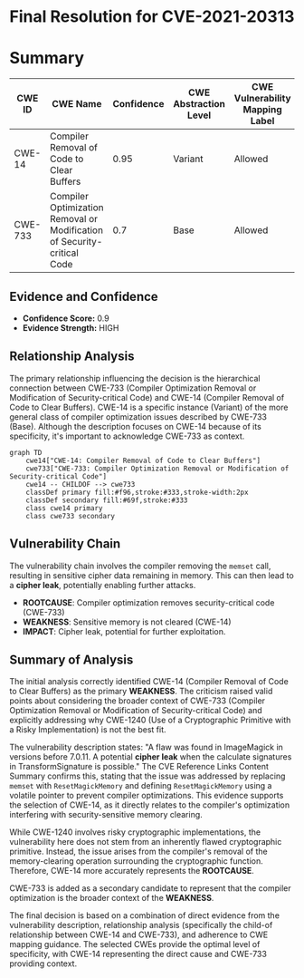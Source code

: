 # Final Resolution for CVE-2021-20313

# Summary
| CWE ID | CWE Name | Confidence | CWE Abstraction Level | CWE Vulnerability Mapping Label | CWE-Vulnerability Mapping Notes |
|---|---|---|---|---|---|
| CWE-14 | Compiler Removal of Code to Clear Buffers | 0.95 | Variant | Allowed | Primary CWE |
| CWE-733 | Compiler Optimization Removal or Modification of Security-critical Code | 0.7 | Base | Allowed | Secondary Candidate |

## Evidence and Confidence

*   **Confidence Score:** 0.9
*   **Evidence Strength:** HIGH

## Relationship Analysis
The primary relationship influencing the decision is the hierarchical connection between CWE-733 (Compiler Optimization Removal or Modification of Security-critical Code) and CWE-14 (Compiler Removal of Code to Clear Buffers). CWE-14 is a specific instance (Variant) of the more general class of compiler optimization issues described by CWE-733 (Base). Although the description focuses on CWE-14 because of its specificity, it's important to acknowledge CWE-733 as context.

```mermaid
graph TD
    cwe14["CWE-14: Compiler Removal of Code to Clear Buffers"]
    cwe733["CWE-733: Compiler Optimization Removal or Modification of Security-critical Code"]
    cwe14 -- CHILDOF --> cwe733
    classDef primary fill:#f96,stroke:#333,stroke-width:2px
    classDef secondary fill:#69f,stroke:#333
    class cwe14 primary
    class cwe733 secondary
```

## Vulnerability Chain
The vulnerability chain involves the compiler removing the `memset` call, resulting in sensitive cipher data remaining in memory. This can then lead to a **cipher leak**, potentially enabling further attacks.
  - **ROOTCAUSE**: Compiler optimization removes security-critical code (CWE-733)
  - **WEAKNESS**: Sensitive memory is not cleared (CWE-14)
  - **IMPACT**: Cipher leak, potential for further exploitation.

## Summary of Analysis
The initial analysis correctly identified CWE-14 (Compiler Removal of Code to Clear Buffers) as the primary **WEAKNESS**. The criticism raised valid points about considering the broader context of CWE-733 (Compiler Optimization Removal or Modification of Security-critical Code) and explicitly addressing why CWE-1240 (Use of a Cryptographic Primitive with a Risky Implementation) is not the best fit.

The vulnerability description states: "A flaw was found in ImageMagick in versions before 7.0.11. A potential **cipher leak** when the calculate signatures in TransformSignature is possible." The CVE Reference Links Content Summary confirms this, stating that the issue was addressed by replacing `memset` with `ResetMagickMemory` and defining `ResetMagickMemory` using a volatile pointer to prevent compiler optimizations. This evidence supports the selection of CWE-14, as it directly relates to the compiler's optimization interfering with security-sensitive memory clearing.

While CWE-1240 involves risky cryptographic implementations, the vulnerability here does not stem from an inherently flawed cryptographic primitive. Instead, the issue arises from the compiler's removal of the memory-clearing operation surrounding the cryptographic function. Therefore, CWE-14 more accurately represents the **ROOTCAUSE**.

CWE-733 is added as a secondary candidate to represent that the compiler optimization is the broader context of the **WEAKNESS**.

The final decision is based on a combination of direct evidence from the vulnerability description, relationship analysis (specifically the child-of relationship between CWE-14 and CWE-733), and adherence to CWE mapping guidance. The selected CWEs provide the optimal level of specificity, with CWE-14 representing the direct cause and CWE-733 providing context.